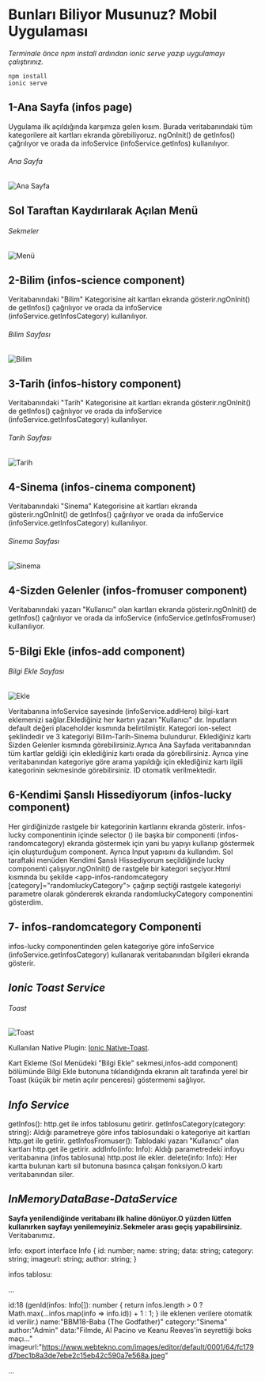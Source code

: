 # Bunları Biliyor Musunuz? Mobil Uygulaması
*Terminale önce npm install ardından ionic serve yazıp uygulamayı çalıştırınız.*
```
npm install
ionic serve
```

## 1-Ana Sayfa (infos page)
Uygulama ilk açıldığında karşımıza gelen kısım.
Burada veritabanındaki tüm kategorilere ait kartları ekranda görebiliyoruz.
ngOnInit() de getInfos() çağrılıyor ve orada da infoService (infoService.getInfos) kullanılıyor.
###### Ana Sayfa
![Ana Sayfa](<AnaSayfa.png>)

## Sol Taraftan Kaydırılarak Açılan Menü
###### Sekmeler
![Menü](<Menü.png>)

## 2-Bilim (infos-science component)
Veritabanındaki "Bilim" Kategorisine ait kartları ekranda gösterir.ngOnInit() de getInfos() çağrılıyor ve orada da infoService (infoService.getInfosCategory) kullanılıyor.
###### Bilim Sayfası
![Bilim](<Bilim.png>)
## 3-Tarih (infos-history component)
Veritabanındaki "Tarih" Kategorisine ait kartları ekranda gösterir.ngOnInit() de getInfos() çağrılıyor ve orada da infoService (infoService.getInfosCategory) kullanılıyor.
###### Tarih Sayfası
![Tarih](<Tarih.png>)
## 4-Sinema (infos-cinema component)
Veritabanındaki "Sinema" Kategorisine ait kartları ekranda gösterir.ngOnInit() de getInfos() çağrılıyor ve orada da infoService (infoService.getInfosCategory) kullanılıyor.
###### Sinema Sayfası
![Sinema](<Sinema.png>)
## 4-Sizden Gelenler (infos-fromuser component)
Veritabanındaki yazarı "Kullanıcı" olan kartları ekranda gösterir.ngOnInit() de getInfos() çağrılıyor ve orada da infoService (infoService.getInfosFromuser) kullanılıyor.
## 5-Bilgi Ekle (infos-add component)
###### Bilgi Ekle Sayfası
![Ekle](<Ekle.png>)


Veritabanına infoService sayesinde (infoService.addHero) bilgi-kart eklemenizi sağlar.Eklediğiniz her kartın yazarı "Kullanıcı" dır.
Inputların default değeri placeholder kısmında belirtilmiştir.
Kategori ion-select şeklindedir ve 3 kategoriyi Bilim-Tarih-Sinema bulundurur.
Eklediğiniz kartı Sizden Gelenler kısmında görebilirsiniz.Ayrıca Ana Sayfada veritabanından tüm kartlar geldiği için eklediğiniz kartı orada da görebilirsiniz.
Ayrıca yine veritabanından kategoriye göre arama yapıldığı için eklediğiniz kartı ilgili kategorinin sekmesinde görebilirsiniz.
ID otomatik verilmektedir.
## 6-Kendimi Şanslı Hissediyorum (infos-lucky component)
Her girdiğinizde rastgele bir kategorinin kartlarını ekranda gösterir.
infos-lucky componentinin içinde selector (<app-infos-randomcategory>) ile başka bir componenti (infos-randomcategory) ekranda göstermek için yani bu yapıyı kullanıp göstermek için oluşturduğum component.
Ayrıca Input yapısını da kullandım.
Sol taraftaki menüden Kendimi Şanslı Hissediyorum seçildiğinde lucky componenti çalışıyor.ngOnInit() de rastgele bir kategori seçiyor.Html kısmında
bu şekilde <app-infos-randomcategory [category]="randomluckyCategory"> çağırıp seçtiği rastgele kategoriyi parametre olarak göndererek ekranda randomluckyCategory componentini gösterdim. 
## 7- infos-randomcategory Componenti
infos-lucky componentinden gelen kategoriye göre infoService (infoService.getInfosCategory) kullanarak veritabanından bilgileri ekranda gösterir.
## *Ionic Toast Service*
###### Toast
![Toast](<AddToast.png>)


Kullanılan Native Plugin: [Ionic Native-Toast](https://ionicframework.com/docs/native/toast).

Kart Ekleme (Sol Menüdeki "Bilgi Ekle" sekmesi,infos-add component) bölümünde Bilgi Ekle butonuna tıklandığında ekranın alt tarafında yerel bir Toast (küçük bir metin açılır penceresi) göstermemi sağlıyor.
## *Info Service*
getInfos(): http.get ile infos tablosunu getirir.
getInfosCategory(category: string): Aldığı parametreye göre infos tablosundaki o kategoriye ait kartları http.get ile getirir.
getInfosFromuser(): Tablodaki yazarı "Kullanıcı" olan kartları http.get ile getirir.
addInfo(info: Info): Aldığı parametredeki infoyu veritabanına (infos tablosuna) http.post ile ekler.
delete(info: Info): Her kartta bulunan kartı sil butonuna basınca çalışan fonksiyon.O kartı veritabanından siler.
## *InMemoryDataBase-DataService*
 ****Sayfa yenilendiğinde veritabanı ilk haline dönüyor.O yüzden lütfen kullanırken sayfayı yenilemeyiniz.Sekmeler arası geçiş yapabilirsiniz.****
Veritabanımız.


Info:
export interface Info {
    id: number;
    name: string;
    data: string;
    category: string;
    imageurl: string;
    author: string;
}

infos tablosu:

... 

id:18 (genId(infos: Info[]): number {
    return infos.length > 0 ? Math.max(...infos.map(info => info.id)) + 1 : 1;
  } ile eklenen verilere otomatik id verilir.)
name:"BBM18-Baba (The Godfather)"
category:"Sinema"
author:"Admin"
data:"Filmde, Al Pacino ve Keanu Reeves'in seyrettiği boks maçı..."
imageurl:"https://www.webtekno.com/images/editor/default/0001/64/fc179d7bec1b8a3de7ebe2c15eb42c590a7e568a.jpeg" 

...

